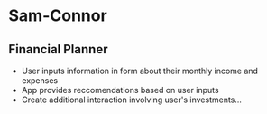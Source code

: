 # Sam-Connor


## Financial Planner

- User inputs information in form about their monthly income and expenses 
- App provides reccomendations based on user inputs
- Create additional interaction involving user's investments... 
